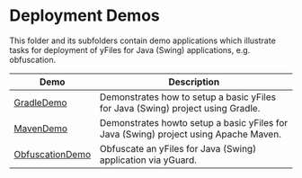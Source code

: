 
# Deployment Demos
  

 This folder and its subfolders contain demo applications which illustrate tasks for deployment of yFiles for Java (Swing) applications, e.g. obfuscation.   

| Demo | Description |
|------|-------------|
|[GradleDemo](../../src-gradle/deploy/gradledemo/)| Demonstrates how to setup a basic yFiles for Java (Swing) project using Gradle. |
|[MavenDemo](../../src-maven/deploy/mavendemo/)| Demonstrates howto setup a basic yFiles for Java (Swing) project using Apache Maven. |
|[ObfuscationDemo](../../src/deploy/obfuscation/)| Obfuscate an yFiles for Java (Swing) application via yGuard. |
